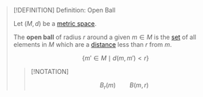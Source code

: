 >[!DEFINITION] Definition: Open Ball
>
>Let $(M, d)$ be a [metric space](Metric%20Spaces/Metric%20Space.md).
>
>The **open ball** of radius $r$ around a given $m \in M$ is the [set](../../Set%20Theory/Set.md)  of all elements in $M$ which are a [distance](Metric%20Spaces/Metric%20Space.md) less than $r$ from $m$.
>
>$$\{m' \in M \mid d(m, m') \lt r\}$$
>
>>[!NOTATION]
>>
>>$$B_r(m) \qquad B(m, r)$$
>>
>